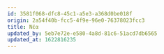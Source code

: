```yaml
---
id: 3581f068-dfc8-45c1-a5e3-a368d0be018f
origin: 2a54f40b-fcc5-4f9e-96e0-76378023fcc3
title: Νέα
updated_by: 5eb7e72e-e580-4a8d-81c6-51acd7db6565
updated_at: 1622816235
---
```

